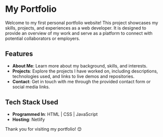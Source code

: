 # My Portfolio

Welcome to my first personal portfolio website! This project showcases my skills, projects, and experiences as a web developer. It is designed to provide an overview of my work and serve as a platform to connect with potential collaborators or employers.

## Features

- **About Me**: Learn more about my background, skills, and interests.
- **Projects**: Explore the projects I have worked on, including descriptions, technologies used, and links to live demos and repositories.
- **Contact**: Get in touch with me through the provided contact form or social media links.

## Tech Stack Used

- **Programmed In**: HTML | CSS | JavaScript
- **Hosting**: Netlify


Thank you for visiting my portfolio! 😊